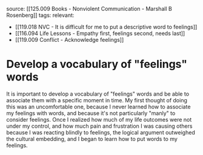 source: [[125.009 Books - Nonviolent Communication - Marshall B Rosenberg]]
tags:
relevant:
- [[119.018 NVC - It is difficult for me to put a descriptive word to feelings]]
- [[116.094 Life Lessons - Empathy first, feelings second, needs last]]
- [[119.009 Conflict - Acknowledge feelings]]

# Develop a vocabulary of "feelings" words

It is important to develop a vocabulary of "feelings" words and be able to associate them with a specific moment in time. My first thought of doing this was an uncomfortable one, because I never learned how to associate my feelings with words, and because it's not particularly "manly" to consider feelings. Once I realized how much of my life outcomes were not under my control, and how much pain and frustration I was causing others because I was reacting blindly to feelings, the logical argument outweighed the cultural embedding, and I began to learn how to put words to my feelings.

